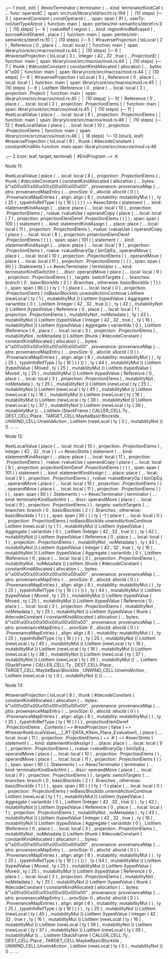 
┌─ 1 (root, init)
│   #execTerminator ( terminator ( ... kind: terminatorKindCall ( ... func: operandC
│   span: src/rust/library/std/src/rt.rs:194
│
│  (10 steps)
├─ 3
│   operandConstant ( constOperand ( ... span: span ( 91 ) , userTy: noUserTypeAnnot
│   function: main
│   span: perties/mir-semantics/deref.rs:3
│
│  (10 steps)
├─ 4
│   rvalueRef ( region ( ... kind: regionKindReErased ) , borrowKindShared , place (
│   function: main
│   span: perties/mir-semantics/deref.rs:10
│
│  (10 steps)
├─ 5
│   #traverseProjection ( toLocal ( 2 ) , Reference ( 0 , place ( ... local: local (
│   function: main
│   span: library/core/src/macros/mod.rs:44
│
│  (10 steps)
├─ 6
│   #traverseProjection ( toLocal ( 3 ) , Integer ( 42 , 32 , true ) , .ProjectionEl
│   function: main
│   span: library/core/src/macros/mod.rs:44
│
│  (10 steps)
├─ 7
│   thunk ( #decodeConstant ( constantKindAllocated ( allocation ( ... bytes: b"\x00
│   function: main
│   span: library/core/src/macros/mod.rs:44
│
│  (10 steps)
├─ 8
│   #traverseProjection ( toLocal ( 5 ) , Reference ( 0 , place ( ... local: local (
│   function: main
│   span: library/core/src/macros/mod.rs:45
│
│  (10 steps)
├─ 9
│   ListItem (Reference ( 0 , place ( ... local: local ( 3 ) , projection: .Projecti
│   function: main
│   span: library/core/src/macros/mod.rs:45
│
│  (10 steps)
├─ 10
│   Reference ( 0 , place ( ... local: local ( 3 ) , projection: .ProjectionElems )
│   function: main
│   span: library/core/src/macros/mod.rs:45
│
│  (10 steps)
├─ 11
│   #setLocalValue ( place ( ... local: local ( 8 ) , projection: .ProjectionElems )
│   function: main
│   span: library/core/src/macros/mod.rs:46
│
│  (10 steps)
├─ 12
│   #setLocalValue ( place ( ... local: local ( 10 ) , projection: .ProjectionElems
│   function: main
│   span: library/core/src/macros/mod.rs:46
│
│  (6 steps)
└─ 13 (stuck, leaf)
    #traverseProjection ( toLocal ( 8 ) , thunk ( #decodeConstant ( constantKindAllo
    function: main
    span: library/core/src/macros/mod.rs:46


┌─ 2 (root, leaf, target, terminal)
│   #EndProgram ~> .K


Node 11:

<generatedTop>
  <kmir>
    <k>
      #setLocalValue ( place ( ... local: local ( 8 ) , projection: .ProjectionElems ) , thunk ( #decodeConstant ( constantKindAllocated ( allocation ( ... bytes: b"\x00\x00\x00\x00\x00\x00\x00\x00" , provenance: provenanceMap ( ... ptrs: provenanceMapEntry ( ... provSize: 0 , allocId: allocId ( 0 ) )  .ProvenanceMapEntries ) , align: align ( 8 ) , mutability: mutabilityMut ) ) , ty ( 25 ) , typeInfoRefType ( ty ( 16 ) ) ) ) )
      ~> #execStmts ( statement ( ... kind: statementKindAssign ( ... place: place ( ... local: local ( 10 ) , projection: .ProjectionElems ) , rvalue: rvalueUse ( operandCopy ( place ( ... local: local ( 7 ) , projection: projectionElemDeref  .ProjectionElems ) ) ) ) , span: span ( 100 ) )  statement ( ... kind: statementKindAssign ( ... place: place ( ... local: local ( 11 ) , projection: .ProjectionElems ) , rvalue: rvalueUse ( operandCopy ( place ( ... local: local ( 8 ) , projection: projectionElemDeref  .ProjectionElems ) ) ) ) , span: span ( 101 ) )  statement ( ... kind: statementKindAssign ( ... place: place ( ... local: local ( 9 ) , projection: .ProjectionElems ) , rvalue: rvalueBinaryOp ( binOpEq , operandMove ( place ( ... local: local ( 10 ) , projection: .ProjectionElems ) ) , operandMove ( place ( ... local: local ( 11 ) , projection: .ProjectionElems ) ) ) ) , span: span ( 90 ) )  .Statements )
      ~> #execTerminator ( terminator ( ... kind: terminatorKindSwitchInt ( ... discr: operandMove ( place ( ... local: local ( 9 ) , projection: .ProjectionElems ) ) , targets: switchTargets ( ... branches: branch ( 0 , basicBlockIdx ( 2 ) )  .Branches , otherwise: basicBlockIdx ( 1 ) ) ) , span: span ( 90 ) ) )
    </k>
    <currentFunc>
      ty ( -1 )
    </currentFunc>
    <currentFrame>
      <dest>
        place ( ... local: local ( 0 ) , projection: .ProjectionElems )
      </dest>
      <target>
        noBasicBlockIdx
      </target>
      <unwind>
        unwindActionContinue
      </unwind>
      <locals>
        ListItem (newLocal ( ty ( 1 ) , mutabilityMut ))
         ListItem (typedValue ( Aggregate ( variantIdx ( 0 ) , ListItem (Integer ( 42 , 32 , true ))
           ) , ty ( 42 ) , mutabilityNot ))
         ListItem (typedValue ( Reference ( 0 , place ( ... local: local ( 1 ) , projection: .ProjectionElems ) , mutabilityNot , noMetadata ) , ty ( 43 ) , mutabilityNot ))
         ListItem (typedValue ( Integer ( 42 , 32 , true ) , ty ( 16 ) , mutabilityNot ))
         ListItem (typedValue ( Aggregate ( variantIdx ( 0 ) , ListItem (Reference ( 0 , place ( ... local: local ( 3 ) , projection: .ProjectionElems ) , mutabilityNot , noMetadata ))
           ListItem (thunk ( #decodeConstant ( constantKindAllocated ( allocation ( ... bytes: b"\x00\x00\x00\x00\x00\x00\x00\x00" , provenance: provenanceMap ( ... ptrs: provenanceMapEntry ( ... provSize: 0 , allocId: allocId ( 0 ) )  .ProvenanceMapEntries ) , align: align ( 8 ) , mutability: mutabilityMut ) ) , ty ( 25 ) , typeInfoRefType ( ty ( 16 ) ) ) ))
           ) , ty ( 44 ) , mutabilityMut ))
         ListItem (typedValue ( Moved , ty ( 25 ) , mutabilityMut ))
         ListItem (typedValue ( Moved , ty ( 25 ) , mutabilityMut ))
         ListItem (typedValue ( Reference ( 0 , place ( ... local: local ( 3 ) , projection: .ProjectionElems ) , mutabilityNot , noMetadata ) , ty ( 25 ) , mutabilityNot ))
         ListItem (newLocal ( ty ( 25 ) , mutabilityNot ))
         ListItem (newLocal ( ty ( 45 ) , mutabilityMut ))
         ListItem (newLocal ( ty ( 16 ) , mutabilityMut ))
         ListItem (newLocal ( ty ( 16 ) , mutabilityMut ))
         ListItem (newLocal ( ty ( 38 ) , mutabilityNot ))
         ListItem (newLocal ( ty ( 37 ) , mutabilityNot ))
         ListItem (newLocal ( ty ( 39 ) , mutabilityMut ))
      </locals>
      ...
    </currentFrame>
    <stack>
      ListItem (StackFrame ( CALLER_CELL:Ty , DEST_CELL:Place , TARGET_CELL:MaybeBasicBlockIdx , UNWIND_CELL:UnwindAction , ListItem (newLocal ( ty ( 0 ) , mutabilityNot ))
         ))
    </stack>
    ...
  </kmir>
  ...
</generatedTop>



Node 12:

<generatedTop>
  <kmir>
    <k>
      #setLocalValue ( place ( ... local: local ( 10 ) , projection: .ProjectionElems ) , Integer ( 42 , 32 , true ) )
      ~> #execStmts ( statement ( ... kind: statementKindAssign ( ... place: place ( ... local: local ( 11 ) , projection: .ProjectionElems ) , rvalue: rvalueUse ( operandCopy ( place ( ... local: local ( 8 ) , projection: projectionElemDeref  .ProjectionElems ) ) ) ) , span: span ( 101 ) )  statement ( ... kind: statementKindAssign ( ... place: place ( ... local: local ( 9 ) , projection: .ProjectionElems ) , rvalue: rvalueBinaryOp ( binOpEq , operandMove ( place ( ... local: local ( 10 ) , projection: .ProjectionElems ) ) , operandMove ( place ( ... local: local ( 11 ) , projection: .ProjectionElems ) ) ) ) , span: span ( 90 ) )  .Statements )
      ~> #execTerminator ( terminator ( ... kind: terminatorKindSwitchInt ( ... discr: operandMove ( place ( ... local: local ( 9 ) , projection: .ProjectionElems ) ) , targets: switchTargets ( ... branches: branch ( 0 , basicBlockIdx ( 2 ) )  .Branches , otherwise: basicBlockIdx ( 1 ) ) ) , span: span ( 90 ) ) )
    </k>
    <currentFunc>
      ty ( -1 )
    </currentFunc>
    <currentFrame>
      <dest>
        place ( ... local: local ( 0 ) , projection: .ProjectionElems )
      </dest>
      <target>
        noBasicBlockIdx
      </target>
      <unwind>
        unwindActionContinue
      </unwind>
      <locals>
        ListItem (newLocal ( ty ( 1 ) , mutabilityMut ))
         ListItem (typedValue ( Aggregate ( variantIdx ( 0 ) , ListItem (Integer ( 42 , 32 , true ))
           ) , ty ( 42 ) , mutabilityNot ))
         ListItem (typedValue ( Reference ( 0 , place ( ... local: local ( 1 ) , projection: .ProjectionElems ) , mutabilityNot , noMetadata ) , ty ( 43 ) , mutabilityNot ))
         ListItem (typedValue ( Integer ( 42 , 32 , true ) , ty ( 16 ) , mutabilityNot ))
         ListItem (typedValue ( Aggregate ( variantIdx ( 0 ) , ListItem (Reference ( 0 , place ( ... local: local ( 3 ) , projection: .ProjectionElems ) , mutabilityNot , noMetadata ))
           ListItem (thunk ( #decodeConstant ( constantKindAllocated ( allocation ( ... bytes: b"\x00\x00\x00\x00\x00\x00\x00\x00" , provenance: provenanceMap ( ... ptrs: provenanceMapEntry ( ... provSize: 0 , allocId: allocId ( 0 ) )  .ProvenanceMapEntries ) , align: align ( 8 ) , mutability: mutabilityMut ) ) , ty ( 25 ) , typeInfoRefType ( ty ( 16 ) ) ) ))
           ) , ty ( 44 ) , mutabilityMut ))
         ListItem (typedValue ( Moved , ty ( 25 ) , mutabilityMut ))
         ListItem (typedValue ( Moved , ty ( 25 ) , mutabilityMut ))
         ListItem (typedValue ( Reference ( 0 , place ( ... local: local ( 3 ) , projection: .ProjectionElems ) , mutabilityNot , noMetadata ) , ty ( 25 ) , mutabilityNot ))
         ListItem (typedValue ( thunk ( #decodeConstant ( constantKindAllocated ( allocation ( ... bytes: b"\x00\x00\x00\x00\x00\x00\x00\x00" , provenance: provenanceMap ( ... ptrs: provenanceMapEntry ( ... provSize: 0 , allocId: allocId ( 0 ) )  .ProvenanceMapEntries ) , align: align ( 8 ) , mutability: mutabilityMut ) ) , ty ( 25 ) , typeInfoRefType ( ty ( 16 ) ) ) ) , ty ( 25 ) , mutabilityNot ))
         ListItem (newLocal ( ty ( 45 ) , mutabilityMut ))
         ListItem (newLocal ( ty ( 16 ) , mutabilityMut ))
         ListItem (newLocal ( ty ( 16 ) , mutabilityMut ))
         ListItem (newLocal ( ty ( 38 ) , mutabilityNot ))
         ListItem (newLocal ( ty ( 37 ) , mutabilityNot ))
         ListItem (newLocal ( ty ( 39 ) , mutabilityMut ))
      </locals>
      ...
    </currentFrame>
    <stack>
      ListItem (StackFrame ( CALLER_CELL:Ty , DEST_CELL:Place , TARGET_CELL:MaybeBasicBlockIdx , UNWIND_CELL:UnwindAction , ListItem (newLocal ( ty ( 0 ) , mutabilityNot ))
         ))
    </stack>
    ...
  </kmir>
  ...
</generatedTop>



Node 13:

<generatedTop>
  <kmir>
    <k>
      #traverseProjection ( toLocal ( 8 ) , thunk ( #decodeConstant ( constantKindAllocated ( allocation ( ... bytes: b"\x00\x00\x00\x00\x00\x00\x00\x00" , provenance: provenanceMap ( ... ptrs: provenanceMapEntry ( ... provSize: 0 , allocId: allocId ( 0 ) )  .ProvenanceMapEntries ) , align: align ( 8 ) , mutability: mutabilityMut ) ) , ty ( 25 ) , typeInfoRefType ( ty ( 16 ) ) ) ) , projectionElemDeref  .ProjectionElems , .Contexts )
      ~> #readProjection ( false )
      ~> #freezer#setLocalValue(_,_)_RT-DATA_KItem_Place_Evaluation1_ ( place ( ... local: local ( 11 ) , projection: .ProjectionElems ) ~> .K )
      ~> #execStmts ( statement ( ... kind: statementKindAssign ( ... place: place ( ... local: local ( 9 ) , projection: .ProjectionElems ) , rvalue: rvalueBinaryOp ( binOpEq , operandMove ( place ( ... local: local ( 10 ) , projection: .ProjectionElems ) ) , operandMove ( place ( ... local: local ( 11 ) , projection: .ProjectionElems ) ) ) ) , span: span ( 90 ) )  .Statements )
      ~> #execTerminator ( terminator ( ... kind: terminatorKindSwitchInt ( ... discr: operandMove ( place ( ... local: local ( 9 ) , projection: .ProjectionElems ) ) , targets: switchTargets ( ... branches: branch ( 0 , basicBlockIdx ( 2 ) )  .Branches , otherwise: basicBlockIdx ( 1 ) ) ) , span: span ( 90 ) ) )
    </k>
    <currentFunc>
      ty ( -1 )
    </currentFunc>
    <currentFrame>
      <dest>
        place ( ... local: local ( 0 ) , projection: .ProjectionElems )
      </dest>
      <target>
        noBasicBlockIdx
      </target>
      <unwind>
        unwindActionContinue
      </unwind>
      <locals>
        ListItem (newLocal ( ty ( 1 ) , mutabilityMut ))
         ListItem (typedValue ( Aggregate ( variantIdx ( 0 ) , ListItem (Integer ( 42 , 32 , true ))
           ) , ty ( 42 ) , mutabilityNot ))
         ListItem (typedValue ( Reference ( 0 , place ( ... local: local ( 1 ) , projection: .ProjectionElems ) , mutabilityNot , noMetadata ) , ty ( 43 ) , mutabilityNot ))
         ListItem (typedValue ( Integer ( 42 , 32 , true ) , ty ( 16 ) , mutabilityNot ))
         ListItem (typedValue ( Aggregate ( variantIdx ( 0 ) , ListItem (Reference ( 0 , place ( ... local: local ( 3 ) , projection: .ProjectionElems ) , mutabilityNot , noMetadata ))
           ListItem (thunk ( #decodeConstant ( constantKindAllocated ( allocation ( ... bytes: b"\x00\x00\x00\x00\x00\x00\x00\x00" , provenance: provenanceMap ( ... ptrs: provenanceMapEntry ( ... provSize: 0 , allocId: allocId ( 0 ) )  .ProvenanceMapEntries ) , align: align ( 8 ) , mutability: mutabilityMut ) ) , ty ( 25 ) , typeInfoRefType ( ty ( 16 ) ) ) ))
           ) , ty ( 44 ) , mutabilityMut ))
         ListItem (typedValue ( Moved , ty ( 25 ) , mutabilityMut ))
         ListItem (typedValue ( Moved , ty ( 25 ) , mutabilityMut ))
         ListItem (typedValue ( Reference ( 0 , place ( ... local: local ( 3 ) , projection: .ProjectionElems ) , mutabilityNot , noMetadata ) , ty ( 25 ) , mutabilityNot ))
         ListItem (typedValue ( thunk ( #decodeConstant ( constantKindAllocated ( allocation ( ... bytes: b"\x00\x00\x00\x00\x00\x00\x00\x00" , provenance: provenanceMap ( ... ptrs: provenanceMapEntry ( ... provSize: 0 , allocId: allocId ( 0 ) )  .ProvenanceMapEntries ) , align: align ( 8 ) , mutability: mutabilityMut ) ) , ty ( 25 ) , typeInfoRefType ( ty ( 16 ) ) ) ) , ty ( 25 ) , mutabilityNot ))
         ListItem (newLocal ( ty ( 45 ) , mutabilityMut ))
         ListItem (typedValue ( Integer ( 42 , 32 , true ) , ty ( 16 ) , mutabilityMut ))
         ListItem (newLocal ( ty ( 16 ) , mutabilityMut ))
         ListItem (newLocal ( ty ( 38 ) , mutabilityNot ))
         ListItem (newLocal ( ty ( 37 ) , mutabilityNot ))
         ListItem (newLocal ( ty ( 39 ) , mutabilityMut ))
      </locals>
      ...
    </currentFrame>
    <stack>
      ListItem (StackFrame ( CALLER_CELL:Ty , DEST_CELL:Place , TARGET_CELL:MaybeBasicBlockIdx , UNWIND_CELL:UnwindAction , ListItem (newLocal ( ty ( 0 ) , mutabilityNot ))
         ))
    </stack>
    ...
  </kmir>
  ...
</generatedTop>




